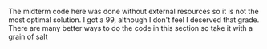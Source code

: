 The midterm code here was done without external resources so it is not the most optimal solution. I got a 99, although I don't feel I deserved that grade. 
There are many better ways to do the code in this section so take it with a grain of salt
